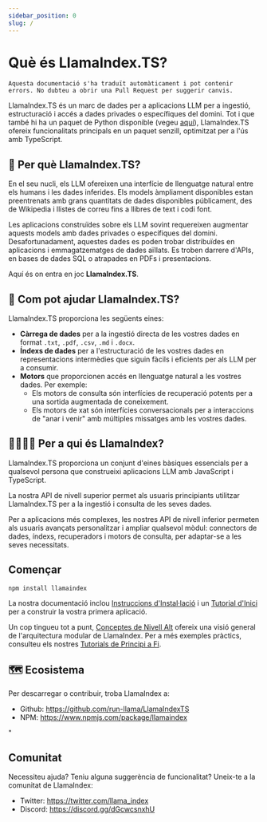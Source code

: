 ```yaml
---
sidebar_position: 0
slug: /
---
```


# Què és LlamaIndex.TS?

`Aquesta documentació s'ha traduït automàticament i pot contenir errors. No dubteu a obrir una Pull Request per suggerir canvis.`

LlamaIndex.TS és un marc de dades per a aplicacions LLM per a ingestió, estructuració i accés a dades privades o específiques del domini. Tot i que també hi ha un paquet de Python disponible (vegeu [aquí](https://docs.llamaindex.ai/en/stable/)), LlamaIndex.TS ofereix funcionalitats principals en un paquet senzill, optimitzat per a l'ús amb TypeScript.

## 🚀 Per què LlamaIndex.TS?

En el seu nucli, els LLM ofereixen una interfície de llenguatge natural entre els humans i les dades inferides. Els models àmpliament disponibles estan preentrenats amb grans quantitats de dades disponibles públicament, des de Wikipedia i llistes de correu fins a llibres de text i codi font.

Les aplicacions construïdes sobre els LLM sovint requereixen augmentar aquests models amb dades privades o específiques del domini. Desafortunadament, aquestes dades es poden trobar distribuïdes en aplicacions i emmagatzematges de dades aïllats. Es troben darrere d'APIs, en bases de dades SQL o atrapades en PDFs i presentacions.

Aquí és on entra en joc **LlamaIndex.TS**.

## 🦙 Com pot ajudar LlamaIndex.TS?

LlamaIndex.TS proporciona les següents eines:

- **Càrrega de dades** per a la ingestió directa de les vostres dades en format `.txt`, `.pdf`, `.csv`, `.md` i `.docx`.
- **Índexs de dades** per a l'estructuració de les vostres dades en representacions intermèdies que siguin fàcils i eficients per als LLM per a consumir.
- **Motors** que proporcionen accés en llenguatge natural a les vostres dades. Per exemple:
  - Els motors de consulta són interfícies de recuperació potents per a una sortida augmentada de coneixement.
  - Els motors de xat són interfícies conversacionals per a interaccions de "anar i venir" amb múltiples missatges amb les vostres dades.

## 👨‍👩‍👧‍👦 Per a qui és LlamaIndex?

LlamaIndex.TS proporciona un conjunt d'eines bàsiques essencials per a qualsevol persona que construeixi aplicacions LLM amb JavaScript i TypeScript.

La nostra API de nivell superior permet als usuaris principiants utilitzar LlamaIndex.TS per a la ingestió i consulta de les seves dades.

Per a aplicacions més complexes, les nostres API de nivell inferior permeten als usuaris avançats personalitzar i ampliar qualsevol mòdul: connectors de dades, índexs, recuperadors i motors de consulta, per adaptar-se a les seves necessitats.

## Començar

`npm install llamaindex`

La nostra documentació inclou [Instruccions d'Instal·lació](./installation.mdx) i un [Tutorial d'Inici](./starter.md) per a construir la vostra primera aplicació.

Un cop tingueu tot a punt, [Conceptes de Nivell Alt](./concepts.md) ofereix una visió general de l'arquitectura modular de LlamaIndex. Per a més exemples pràctics, consulteu els nostres [Tutorials de Principi a Fi](./end_to_end.md).

## 🗺️ Ecosistema

Per descarregar o contribuir, troba LlamaIndex a:

- Github: https://github.com/run-llama/LlamaIndexTS
- NPM: https://www.npmjs.com/package/llamaindex

"

## Comunitat

Necessiteu ajuda? Teniu alguna suggerència de funcionalitat? Uneix-te a la comunitat de LlamaIndex:

- Twitter: https://twitter.com/llama_index
- Discord: https://discord.gg/dGcwcsnxhU
